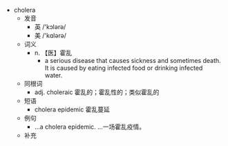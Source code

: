 - cholera
  - 发音
    - 英 /'kɔlərə/
    - 美 /'kɑlərə/
  - 词义
    - n. 【医】霍乱
      - a serious disease that causes sickness and sometimes death. It is caused by eating infected food or drinking infected water.
  - 同根词
    - adj. choleraic 霍乱的；霍乱性的；类似霍乱的
  - 短语
    - cholera epidemic 霍乱蔓延
  - 例句
    - ...a cholera epidemic. …一场霍乱疫情。
  - 补充